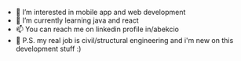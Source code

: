 - 👀 I’m interested in mobile app and web development
- 🌱 I’m currently learning java and react
- 📫 You can reach me on linkedin profile in/abekcio
- 🤞 P.S. my real job is civil/structural engineering and i'm new on this development stuff :)

<!---
Abekcio/Abekcio is a ✨ special ✨ repository because its `README.md` (this file) appears on your GitHub profile.
You can click the Preview link to take a look at your changes.
--->
